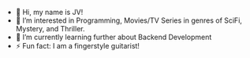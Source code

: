 - 👋 Hi, my name is JV!
- 👀 I’m interested in Programming, Movies/TV Series in genres of SciFi, Mystery, and Thriller.
- 🌱 I’m currently learning further about Backend Development
- ⚡ Fun fact: I am a fingerstyle guitarist!

<!---
devjvla/devjvla is a ✨ special ✨ repository because its `README.md` (this file) appears on your GitHub profile.
You can click the Preview link to take a look at your changes.
--->
